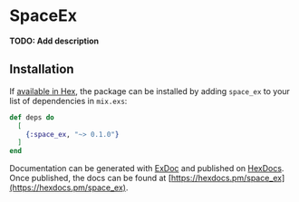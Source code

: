 # SpaceEx

**TODO: Add description**

## Installation

If [available in Hex](https://hex.pm/docs/publish), the package can be installed
by adding `space_ex` to your list of dependencies in `mix.exs`:

```elixir
def deps do
  [
    {:space_ex, "~> 0.1.0"}
  ]
end
```

Documentation can be generated with [ExDoc](https://github.com/elixir-lang/ex_doc)
and published on [HexDocs](https://hexdocs.pm). Once published, the docs can
be found at [https://hexdocs.pm/space_ex](https://hexdocs.pm/space_ex).

